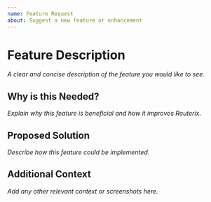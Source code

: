 ```yaml
---
name: Feature Request
about: Suggest a new feature or enhancement
---
```



# Feature Description

*A clear and concise description of the feature you would like to see.*

## Why is this Needed?

*Explain why this feature is beneficial and how it improves Routerix.*

## Proposed Solution

*Describe how this feature could be implemented.*

## Additional Context

*Add any other relevant context or screenshots here.*

